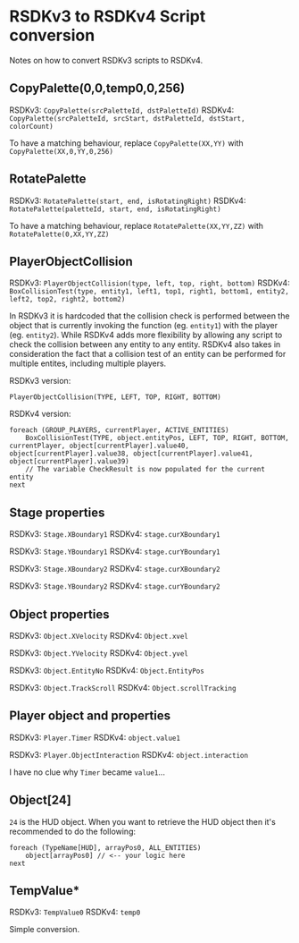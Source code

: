 # RSDKv3 to RSDKv4 Script conversion

Notes on how to convert RSDKv3 scripts to RSDKv4.

## CopyPalette(0,0,temp0,0,256)

RSDKv3: `CopyPalette(srcPaletteId, dstPaletteId)`
RSDKv4: `CopyPalette(srcPaletteId, srcStart, dstPaletteId, dstStart, colorCount)`

To have a matching behaviour, replace `CopyPalette(XX,YY)` with `CopyPalette(XX,0,YY,0,256)`

## RotatePalette

RSDKv3: `RotatePalette(start, end, isRotatingRight)`
RSDKv4: `RotatePalette(paletteId, start, end, isRotatingRight)`

To have a matching behaviour, replace `RotatePalette(XX,YY,ZZ)` with `RotatePalette(0,XX,YY,ZZ)`

## PlayerObjectCollision

RSDKv3: `PlayerObjectCollision(type, left, top, right, bottom)`
RSDKv4: `BoxCollisionTest(type, entity1, left1, top1, right1, bottom1, entity2, left2, top2, right2, bottom2)`

In RSDKv3 it is hardcoded that the collision check is performed between the object that is currently invoking the function (eg. `entity1`) with the player (eg. `entity2`). While RSDKv4 adds more flexibility by allowing any script to check the collision between any entity to any entity. RSDKv4 also takes in consideration the fact that a collision test of an entity can be performed for multiple entites, including multiple players.

RSDKv3 version:

```rsdk
PlayerObjectCollision(TYPE, LEFT, TOP, RIGHT, BOTTOM)
```

RSDKv4 version:

```rsdk
foreach (GROUP_PLAYERS, currentPlayer, ACTIVE_ENTITIES)
    BoxCollisionTest(TYPE, object.entityPos, LEFT, TOP, RIGHT, BOTTOM, currentPlayer, object[currentPlayer].value40, object[currentPlayer].value38, object[currentPlayer].value41, object[currentPlayer].value39)
    // The variable CheckResult is now populated for the current entity
next
```

## Stage properties

RSDKv3: `Stage.XBoundary1`
RSDKv4: `stage.curXBoundary1`

RSDKv3: `Stage.YBoundary1`
RSDKv4: `stage.curYBoundary1`

RSDKv3: `Stage.XBoundary2`
RSDKv4: `stage.curXBoundary2`

RSDKv3: `Stage.YBoundary2`
RSDKv4: `stage.curYBoundary2`

## Object properties

RSDKv3: `Object.XVelocity`
RSDKv4: `Object.xvel`

RSDKv3: `Object.YVelocity`
RSDKv4: `Object.yvel`

RSDKv3: `Object.EntityNo`
RSDKv4: `Object.EntityPos`

RSDKv3: `Object.TrackScroll`
RSDKv4: `Object.scrollTracking`

## Player object and properties

RSDKv3: `Player.Timer`
RSDKv4: `object.value1`

RSDKv3: `Player.ObjectInteraction`
RSDKv4: `object.interaction`

I have no clue why `Timer` became `value1`...

## Object[24]

`24` is the HUD object. When you want to retrieve the HUD object then it's recommended to do the following:

```rsdk
foreach (TypeName[HUD], arrayPos0, ALL_ENTITIES)
    object[arrayPos0] // <-- your logic here
next
```

## TempValue*

RSDKv3: `TempValue0`
RSDKv4: `temp0`

Simple conversion.